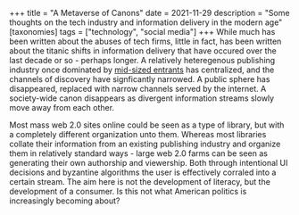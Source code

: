 +++
title = "A Metaverse of Canons"
date = 2021-11-29
description = "Some thoughts on the tech industry and information delivery in the modern age"
[taxonomies]
tags = ["technology", "social media"]
+++
While much has been written about the abuses of tech firms, little in fact, has been written about the titanic shifts in information delivery that have occured over the last decade or so - perhaps longer. A relatively heteregenous publishing industry once dominated by [mid-sized entrants](https://www.theatlantic.com/ideas/archive/2020/11/penguin-random-house-simon-schuster-monster-about-amazon/617209/) has centralized, and the channels of discovery have signficantly narrowed. A public sphere has disappeared, replaced with narrow channels served by the internet. A society-wide canon disappears as divergent information streams slowly move away from each other.

Most mass web 2.0 sites online could be seen as a type of library, but with a completely different organization unto them. Whereas most libraries collate their information from an existing publishing industry and organize them in relatively standard ways - large web 2.0 farms can be seen as generating their own authorship and viewership. Both through intentional UI decisions and byzantine algorithms the user is effectively corraled into a certain stream. The aim here is not the development of literacy, but the development of a consumer. Is this not what American politics is increasingly becoming about?